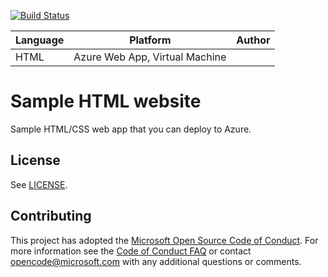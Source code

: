 [![Build Status](https://dev.azure.com/ITSTechGruppo3/EsercitazioneGruppo2/_apis/build/status/Esercizio3/Esercizio%203%20HTML%20webApp?branchName=master)](https://dev.azure.com/ITSTechGruppo3/EsercitazioneGruppo2/_build/latest?definitionId=15&branchName=master)



| Language | Platform | Author |
| -------- | --------|--------|
| HTML |  Azure Web App, Virtual Machine| |

# Sample HTML website 

Sample HTML/CSS web app that you can deploy to Azure. 

## License

See [LICENSE](LICENSE).


## Contributing
This project has adopted the [Microsoft Open Source Code of Conduct](https://opensource.microsoft.com/codeofconduct/).
For more information see the [Code of Conduct FAQ](https://opensource.microsoft.com/codeofconduct/faq/) or
contact [opencode@microsoft.com](mailto:opencode@microsoft.com) with any additional questions or comments.

